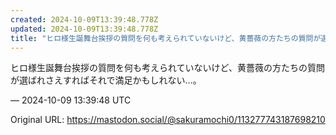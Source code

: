 ```yaml
---
created: 2024-10-09T13:39:48.778Z
updated: 2024-10-09T13:39:48.778Z
title: "ヒロ様生誕舞台挨拶の質問を何も考えられていないけど、黄薔薇の方たちの質問が選ばれ[...]"
---
```


<p>ヒロ様生誕舞台挨拶の質問を何も考えられていないけど、黄薔薇の方たちの質問が選ばれさえすればそれで満足かもしれない…。</p>

&mdash; 2024-10-09 13:39:48 UTC

Original URL: https://mastodon.social/@sakuramochi0/113277743187698210
